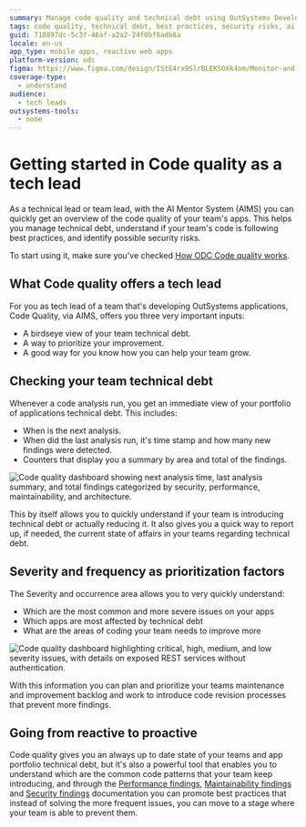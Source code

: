 ```yaml
---
summary: Manage code quality and technical debt using OutSystems Developer Cloud (ODC) with AI Mentor System, prioritizing improvements and helping team development.
tags: code quality, technical debt, best practices, security risks, ai mentor system
guid: 710897dc-5c3f-46af-a2a2-24f0bf6adb8a
locale: en-us
app_type: mobile apps, reactive web apps
platform-version: odc
figma: https://www.figma.com/design/IStE4rx9SlrBLEK5OXk4nm/Monitor-and-troubleshoot-apps?node-id=3621-254
coverage-type:
  - understand
audience:
  - tech leads
outsystems-tools:
  - none
---
```

# Getting started in Code quality as a tech lead

As a technical lead or team lead, with the AI Mentor System (AIMS) you can quickly get an overview of the code quality of your team's apps. This helps you manage technical debt, understand if your team's code is following best practices, and identify possible security risks.

To start using it, make sure you've checked [How ODC Code quality works](how-does-aims-works.md).

## What Code quality offers a tech lead

For you as tech lead of a team that's developing OutSystems applications, Code Quality, via AIMS, offers you three very important inputs:

* A birdseye view of your team technical debt.
* A way to prioritize your improvement.
* A good way for you know how you can help your team grow.

## Checking your team technical debt

Whenever a code analysis run, you get an immediate view of your portfolio of applications technical debt. This includes:

* When is the next analysis.
* When did the last analysis run, it's time stamp and how many new findings were detected.
* Counters that display you a summary by area and total of the findings.

![Code quality dashboard showing next analysis time, last analysis summary, and total findings categorized by security, performance, maintainability, and architecture.](images/code-quality-overview.png "Code Quality Overview")

This by itself allows you to quickly understand if your team is introducing technical debt or actually reducing it. It also gives you a quick way to report up, if needed, the current state of affairs in your teams regarding technical debt.

## Severity and frequency as prioritization factors

The Severity and occurrence area allows you to very quickly understand:

* Which are the most common and more severe issues on your apps
* Which apps are most affected by technical debt
* What are the areas of coding your team needs to improve more

![Code quality dashboard highlighting critical, high, medium, and low severity issues, with details on exposed REST services without authentication.](images/severity-and-frequency.png "Severity and Frequency")

With this information you can plan and prioritize your teams maintenance and improvement backlog and work to introduce code revision processes that prevent more findings.

## Going from reactive to proactive

Code quality gives you an always up to date state of your teams and app portfolio technical debt, but it's also a powerful tool that enables you to understand which are the common code patterns that your team keep introducing, and through the [Performance findings](performance/performance.md), [Maintainability findings](maintainability/maintainability.md) and [Security findings](security/security.md) documentation you can promote best practices that instead of solving the more frequent issues, you can move to a stage where your team is able to prevent them.

